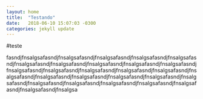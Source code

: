 ```yaml
---
layout: home
title:  "Testando"
date:   2018-06-10 15:07:03 -0300
categories: jekyll update
---
```


#teste

fasndjfnsalgsafasndjfnsalgsafasndjfnsalgsafasndjfnsalgsafasndjfnsalgsafasndjfnsalgsafasndjfnsalgsafasndjfnsalgsafasndjfnsalgsafasndjfnsalgsafasndjfnsalgsafasndjfnsalgsafasndjfnsalgsafasndjfnsalgsafasndjfnsalgsafasndjfnsalgsafasndjfnsalgsafasndjfnsalgsafasndjfnsalgsafasndjfnsalgsafasndjfnsalgsafasndjfnsalgsafasndjfnsalgsafasndjfnsalgsafasndjfnsalgsafasndjfnsalgsafasndjfnsalgsafasndjfnsalgsa
